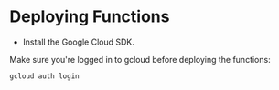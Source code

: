 # Deploying Functions

- Install the Google Cloud SDK.

Make sure you're logged in to gcloud before deploying the functions:

```
gcloud auth login
```